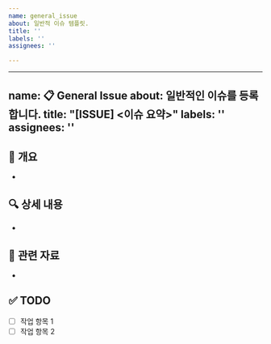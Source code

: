 ```yaml
---
name: general_issue
about: 일반적 이슈 템플릿.
title: ''
labels: ''
assignees: ''

---
```


---
name: 📋 General Issue
about: 일반적인 이슈를 등록합니다.
title: "[ISSUE] <이슈 요약>"
labels: ''
assignees: ''
---

<!-- 이슈이름은 '[ISSUE] 기능/문제 요약' 형식으로 작성해주세요. -->
<!-- 예: [ISSUE] README 구조 개선 -->

## 📝 개요
<!-- 이슈에 대한 간단한 설명을 작성해주세요. -->
- 

## 🔍 상세 내용
<!-- 무엇을 수정하거나 논의하고 싶은지 자세히 적어주세요. -->
- 

## 📌 관련 자료
<!-- 참고한 자료가 있다면 링크를 추가해주세요. -->
- 

## ✅ TODO
- [ ] 작업 항목 1
- [ ] 작업 항목 2
